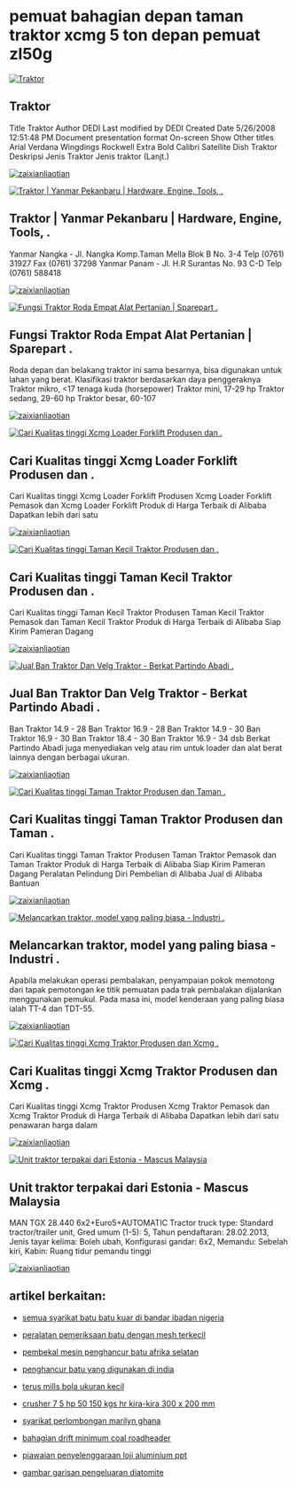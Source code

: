 # pemuat bahagian depan taman traktor xcmg 5 ton depan pemuat zl50g
<a href="https://mnn.zoosnet.net/LR/Chatpre.aspx?id=MNN94995150&p=https://topgrinding.com/" target="_blank">![Traktor](https://github.com/technlg/images/blob/main/47.jpg)</a>
## Traktor
Title Traktor Author DEDI Last modified by DEDI Created Date 5/26/2008 12:51:48 PM Document presentation format On-screen Show Other titles Arial Verdana Wingdings Rockwell Extra Bold Calibri Satellite Dish Traktor Deskripsi Jenis Traktor Jenis traktor (Lanjt.)
<a href="https://mnn.zoosnet.net/LR/Chatpre.aspx?id=MNN94995150&p=https://topgrinding.com/" target="_blank"><img src="https://github.com/technlg/images/raw/main/chat11.jpg" alt="zaixianliaotian"/></a><a href="//whatsapp.shibangsoft.com/WhatsApp.php" ><img src="https://github.com/technlg/images/raw/main/chat11.png" alt=""></a>
<a href="https://mnn.zoosnet.net/LR/Chatpre.aspx?id=MNN94995150&p=https://topgrinding.com/" target="_blank">![Traktor | Yanmar Pekanbaru | Hardware, Engine, Tools, .](https://github.com/technlg/images/blob/main/39.jpg)</a>
## Traktor | Yanmar Pekanbaru | Hardware, Engine, Tools, .
Yanmar Nangka - Jl. Nangka Komp.Taman Mella Blok B No. 3-4 Telp (0761) 31927 Fax (0761) 37298 Yanmar Panam - Jl. H.R Surantas No. 93 C-D Telp (0761) 588418 
<a href="https://mnn.zoosnet.net/LR/Chatpre.aspx?id=MNN94995150&p=https://topgrinding.com/" target="_blank"><img src="https://github.com/technlg/images/raw/main/chat11.jpg" alt="zaixianliaotian"/></a><a href="//whatsapp.shibangsoft.com/WhatsApp.php" ><img src="https://github.com/technlg/images/raw/main/chat11.png" alt=""></a>
<a href="https://mnn.zoosnet.net/LR/Chatpre.aspx?id=MNN94995150&p=https://topgrinding.com/" target="_blank">![Fungsi Traktor Roda Empat Alat Pertanian | Sparepart .](https://github.com/technlg/images/blob/main/58.jpg)</a>
## Fungsi Traktor Roda Empat Alat Pertanian | Sparepart .
Roda depan dan belakang traktor ini sama besarnya, bisa digunakan untuk lahan yang berat. Klasifikasi traktor berdasarkan daya penggeraknya Traktor mikro, <17 tenaga kuda (horsepower) Traktor mini, 17-29 hp Traktor sedang, 29-60 hp Traktor besar, 60-107 
<a href="https://mnn.zoosnet.net/LR/Chatpre.aspx?id=MNN94995150&p=https://topgrinding.com/" target="_blank"><img src="https://github.com/technlg/images/raw/main/chat11.jpg" alt="zaixianliaotian"/></a><a href="//whatsapp.shibangsoft.com/WhatsApp.php" ><img src="https://github.com/technlg/images/raw/main/chat11.png" alt=""></a>
<a href="https://mnn.zoosnet.net/LR/Chatpre.aspx?id=MNN94995150&p=https://topgrinding.com/" target="_blank">![Cari Kualitas tinggi Xcmg Loader Forklift Produsen dan .](https://github.com/technlg/images/blob/main/38.jpg)</a>
## Cari Kualitas tinggi Xcmg Loader Forklift Produsen dan .
Cari Kualitas tinggi Xcmg Loader Forklift Produsen Xcmg Loader Forklift Pemasok dan Xcmg Loader Forklift Produk di Harga Terbaik di Alibaba Dapatkan lebih dari satu
<a href="https://mnn.zoosnet.net/LR/Chatpre.aspx?id=MNN94995150&p=https://topgrinding.com/" target="_blank"><img src="https://github.com/technlg/images/raw/main/chat11.jpg" alt="zaixianliaotian"/></a><a href="//whatsapp.shibangsoft.com/WhatsApp.php" ><img src="https://github.com/technlg/images/raw/main/chat11.png" alt=""></a>
<a href="https://mnn.zoosnet.net/LR/Chatpre.aspx?id=MNN94995150&p=https://topgrinding.com/" target="_blank">![Cari Kualitas tinggi Taman Kecil Traktor Produsen dan .](https://github.com/technlg/images/blob/main/11.jpg)</a>
## Cari Kualitas tinggi Taman Kecil Traktor Produsen dan .
Cari Kualitas tinggi Taman Kecil Traktor Produsen Taman Kecil Traktor Pemasok dan Taman Kecil Traktor Produk di Harga Terbaik di Alibaba Siap Kirim Pameran Dagang
<a href="https://mnn.zoosnet.net/LR/Chatpre.aspx?id=MNN94995150&p=https://topgrinding.com/" target="_blank"><img src="https://github.com/technlg/images/raw/main/chat11.jpg" alt="zaixianliaotian"/></a><a href="//whatsapp.shibangsoft.com/WhatsApp.php" ><img src="https://github.com/technlg/images/raw/main/chat11.png" alt=""></a>
<a href="https://mnn.zoosnet.net/LR/Chatpre.aspx?id=MNN94995150&p=https://topgrinding.com/" target="_blank">![Jual Ban Traktor Dan Velg Traktor - Berkat Partindo Abadi .](https://github.com/technlg/images/blob/main/15.jpg)</a>
## Jual Ban Traktor Dan Velg Traktor - Berkat Partindo Abadi .
Ban Traktor 14.9 - 28 Ban Traktor 16.9 - 28 Ban Traktor 14.9 - 30 Ban Traktor 16.9 - 30 Ban Traktor 18.4 - 30 Ban Traktor 16.9 - 34 dsb Berkat Partindo Abadi juga menyediakan velg atau rim untuk loader dan alat berat lainnya dengan berbagai ukuran.
<a href="https://mnn.zoosnet.net/LR/Chatpre.aspx?id=MNN94995150&p=https://topgrinding.com/" target="_blank"><img src="https://github.com/technlg/images/raw/main/chat11.jpg" alt="zaixianliaotian"/></a><a href="//whatsapp.shibangsoft.com/WhatsApp.php" ><img src="https://github.com/technlg/images/raw/main/chat11.png" alt=""></a>
<a href="https://mnn.zoosnet.net/LR/Chatpre.aspx?id=MNN94995150&p=https://topgrinding.com/" target="_blank">![Cari Kualitas tinggi Taman Traktor Produsen dan Taman .](https://github.com/technlg/images/blob/main/32.jpg)</a>
## Cari Kualitas tinggi Taman Traktor Produsen dan Taman .
Cari Kualitas tinggi Taman Traktor Produsen Taman Traktor Pemasok dan Taman Traktor Produk di Harga Terbaik di Alibaba Siap Kirim Pameran Dagang Peralatan Pelindung Diri Pembelian di Alibaba Jual di Alibaba Bantuan
<a href="https://mnn.zoosnet.net/LR/Chatpre.aspx?id=MNN94995150&p=https://topgrinding.com/" target="_blank"><img src="https://github.com/technlg/images/raw/main/chat11.jpg" alt="zaixianliaotian"/></a><a href="//whatsapp.shibangsoft.com/WhatsApp.php" ><img src="https://github.com/technlg/images/raw/main/chat11.png" alt=""></a>
<a href="https://mnn.zoosnet.net/LR/Chatpre.aspx?id=MNN94995150&p=https://topgrinding.com/" target="_blank">![Melancarkan traktor, model yang paling biasa - Industri .](https://github.com/technlg/images/blob/main/48.jpg)</a>
## Melancarkan traktor, model yang paling biasa - Industri .
Apabila melakukan operasi pembalakan, penyampaian pokok memotong dari tapak pemotongan ke titik pemuatan pada trak pembalakan dijalankan menggunakan pemukul. Pada masa ini, model kenderaan yang paling biasa ialah TT-4 dan TDT-55.
<a href="https://mnn.zoosnet.net/LR/Chatpre.aspx?id=MNN94995150&p=https://topgrinding.com/" target="_blank"><img src="https://github.com/technlg/images/raw/main/chat11.jpg" alt="zaixianliaotian"/></a><a href="//whatsapp.shibangsoft.com/WhatsApp.php" ><img src="https://github.com/technlg/images/raw/main/chat11.png" alt=""></a>
<a href="https://mnn.zoosnet.net/LR/Chatpre.aspx?id=MNN94995150&p=https://topgrinding.com/" target="_blank">![Cari Kualitas tinggi Xcmg Traktor Produsen dan Xcmg .](https://github.com/technlg/images/blob/main/29.jpg)</a>
## Cari Kualitas tinggi Xcmg Traktor Produsen dan Xcmg .
Cari Kualitas tinggi Xcmg Traktor Produsen Xcmg Traktor Pemasok dan Xcmg Traktor Produk di Harga Terbaik di Alibaba Dapatkan lebih dari satu penawaran harga dalam
<a href="https://mnn.zoosnet.net/LR/Chatpre.aspx?id=MNN94995150&p=https://topgrinding.com/" target="_blank"><img src="https://github.com/technlg/images/raw/main/chat11.jpg" alt="zaixianliaotian"/></a><a href="//whatsapp.shibangsoft.com/WhatsApp.php" ><img src="https://github.com/technlg/images/raw/main/chat11.png" alt=""></a>
<a href="https://mnn.zoosnet.net/LR/Chatpre.aspx?id=MNN94995150&p=https://topgrinding.com/" target="_blank">![Unit traktor terpakai dari Estonia - Mascus Malaysia](https://github.com/technlg/images/blob/main/43.jpg)</a>
## Unit traktor terpakai dari Estonia - Mascus Malaysia
MAN TGX 28.440 6x2+Euro5+AUTOMATIC Tractor truck type: Standard tractor/trailer unit, Gred umum (1-5): 5, Tahun pendaftaran: 28.02.2013, Jenis tayar kelima: Boleh ubah, Konfigurasi gandar: 6x2, Memandu: Sebelah kiri, Kabin: Ruang tidur pemandu tinggi
<a href="https://mnn.zoosnet.net/LR/Chatpre.aspx?id=MNN94995150&p=https://topgrinding.com/" target="_blank"><img src="https://github.com/technlg/images/raw/main/chat11.jpg" alt="zaixianliaotian"/></a><a href="//whatsapp.shibangsoft.com/WhatsApp.php" ><img src="https://github.com/technlg/images/raw/main/chat11.png" alt=""></a>
## artikel berkaitan:
* [semua syarikat batu batu kuar di bandar ibadan nigeria](semua%20syarikat%20batu%20batu%20kuar%20di%20bandar%20ibadan%20nigeria.md)
* [peralatan pemeriksaan batu dengan mesh terkecil](peralatan%20pemeriksaan%20batu%20dengan%20mesh%20terkecil.md)
* [pembekal mesin penghancur batu afrika selatan](pembekal%20mesin%20penghancur%20batu%20afrika%20selatan.md)
* [penghancur batu yang digunakan di india](penghancur%20batu%20yang%20digunakan%20di%20india.md)
* [terus mills bola ukuran kecil](terus%20mills%20bola%20ukuran%20kecil.md)
* [crusher 7 5 hp 50 150 kgs hr kira-kira 300 x 200 mm](crusher%207%205%20hp%2050%20150%20kgs%20hr%20kira-kira%20300%20x%20200%20mm.md)
* [syarikat perlombongan marilyn ghana](syarikat%20perlombongan%20marilyn%20ghana.md)
* [bahagian drift minimum coal roadheader](bahagian%20drift%20minimum%20coal%20roadheader.md)
* [piawaian penyelenggaraan loji aluminium ppt](piawaian%20penyelenggaraan%20loji%20aluminium%20ppt.md)
* [gambar garisan pengeluaran diatomite](gambar%20garisan%20pengeluaran%20diatomite.md)

